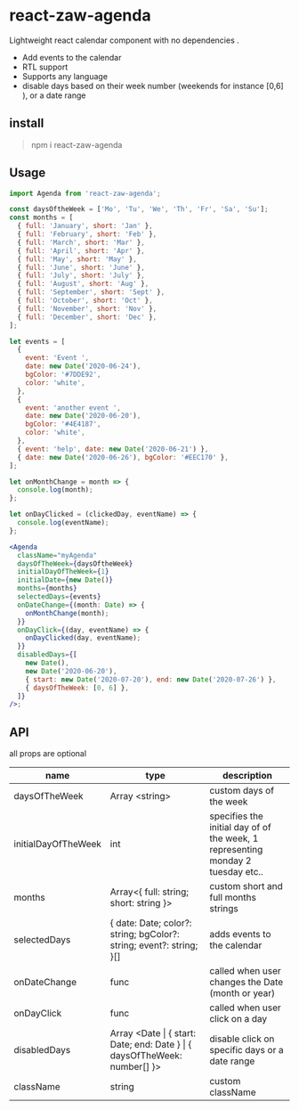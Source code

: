 # react-zaw-agenda

Lightweight react calendar component with no dependencies .

- Add events to the calendar
- RTL support
- Supports any language
- disable days based on their week number (weekends for instance \[0,6] ), or a date range

## install

> npm i react-zaw-agenda

## Usage

```jsx
import Agenda from 'react-zaw-agenda';

const daysOftheWeek = ['Mo', 'Tu', 'We', 'Th', 'Fr', 'Sa', 'Su'];
const months = [
  { full: 'January', short: 'Jan' },
  { full: 'February', short: 'Feb' },
  { full: 'March', short: 'Mar' },
  { full: 'April', short: 'Apr' },
  { full: 'May', short: 'May' },
  { full: 'June', short: 'June' },
  { full: 'July', short: 'July' },
  { full: 'August', short: 'Aug' },
  { full: 'September', short: 'Sept' },
  { full: 'October', short: 'Oct' },
  { full: 'November', short: 'Nov' },
  { full: 'December', short: 'Dec' },
];

let events = [
  {
    event: 'Event ',
    date: new Date('2020-06-24'),
    bgColor: '#7DDE92',
    color: 'white',
  },
  {
    event: 'another event ',
    date: new Date('2020-06-20'),
    bgColor: '#4E4187',
    color: 'white',
  },
  { event: 'help', date: new Date('2020-06-21') },
  { date: new Date('2020-06-26'), bgColor: '#EEC170' },
];

let onMonthChange = month => {
  console.log(month);
};

let onDayClicked = (clickedDay, eventName) => {
  console.log(eventName);
};

<Agenda
  className="myAgenda"
  daysOfTheWeek={daysOftheWeek}
  initialDayOfTheWeek={1}
  initialDate={new Date()}
  months={months}
  selectedDays={events}
  onDateChange={(month: Date) => {
    onMonthChange(month);
  }}
  onDayClick={(day, eventName) => {
    onDayClicked(day, eventName);
  }}
  disabledDays={[
    new Date(),
    new Date('2020-06-20'),
    { start: new Date('2020-07-20'), end: new Date('2020-07-26') },
    { daysOfTheWeek: [0, 6] },
  ]}
/>;
```

## API

all props are optional

| name                | type                                                                       | description                                                                     |
| ------------------- | -------------------------------------------------------------------------- | ------------------------------------------------------------------------------- |
| daysOfTheWeek       | Array \<string>                                                            | custom days of the week                                                         |
| initialDayOfTheWeek | int                                                                        | specifies the initial day of of the week, 1 representing monday 2 tuesday etc.. |
| months              | Array<{ full: string; short: string }>                                     | custom short and full months strings                                            |
| selectedDays        | { date: Date; color?: string; bgColor?: string; event?: string; }[]        | adds events to the calendar                                                     |
| onDateChange        | func                                                                       | called when user changes the Date (month or year)                               |
| onDayClick          | func                                                                       | called when user click on a day                                                 |
| disabledDays        | Array \<Date \| { start: Date; end: Date } \| { daysOfTheWeek: number[] }> | disable click on specific days or a date range                                  |
| className           | string                                                                     | custom className                                                                |
